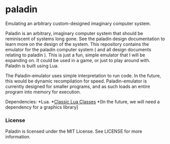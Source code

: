 # paladin
Emulating an arbitrary custom-designed imaginary computer system.

Paladin is an arbitrary, imaginary computer system that should be reminiscent of systems long gone. See the paladin design documentation to learn more on the design of the system.
This repository contains the emulator for the paladin computer system ( and all design documents relating to paladin ). This is just a fun, simple emulator that I will be expanding on. It could be used in a game, or just to play around with. Paladin is built using Lua.

The Paladin-emulator uses simple interpretation to run code. In the future, this would be dynamic recompilation for speed. Paladin-emulator is currently designed for smaller programs, and as such loads an entire program into memory for execution.

Dependencies:
*Lua.
*[Classic Lua Classes](https://github.com/rxi/classic)
*[In the future, we will need a dependency for a graphics library]


### License
Paladin is licensed under the MIT License. See LICENSE for more information.